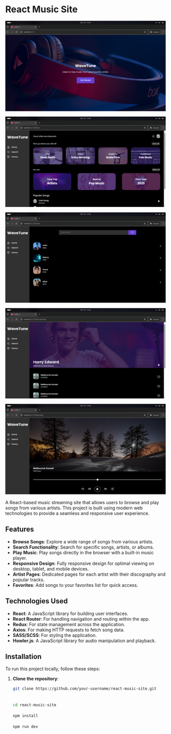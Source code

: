 # React Music Site

![React Music Site Banner](./src/assets/Site_img1.png) 


![React Music Site Banner2](./src/assets/Site_img2.png) 


![React Music Site Banner2](./src/assets/Site_img3.png)


![React Music Site Banner2](./src/assets/Site_img4.png)


![React Music Site Banner2](./src/assets/Site_img5.png)


A React-based music streaming site that allows users to browse and play songs from various artists. This project is built using modern web technologies to provide a seamless and responsive user experience.

## Features

- **Browse Songs**: Explore a wide range of songs from various artists.
- **Search Functionality**: Search for specific songs, artists, or albums.
- **Play Music**: Play songs directly in the browser with a built-in music player.
- **Responsive Design**: Fully responsive design for optimal viewing on desktop, tablet, and mobile devices.
- **Artist Pages**: Dedicated pages for each artist with their discography and popular tracks.
- **Favorites**: Add songs to your favorites list for quick access.

## Technologies Used

- **React**: A JavaScript library for building user interfaces.
- **React Router**: For handling navigation and routing within the app.
- **Redux**: For state management across the application.
- **Axios**: For making HTTP requests to fetch song data.
- **SASS/SCSS**: For styling the application.
- **Howler.js**: A JavaScript library for audio manipulation and playback.

## Installation

To run this project locally, follow these steps:

1. **Clone the repository**:
   ```bash
   git clone https://github.com/your-username/react-music-site.git

   
   cd react-music-site

   npm install

   npm run dev